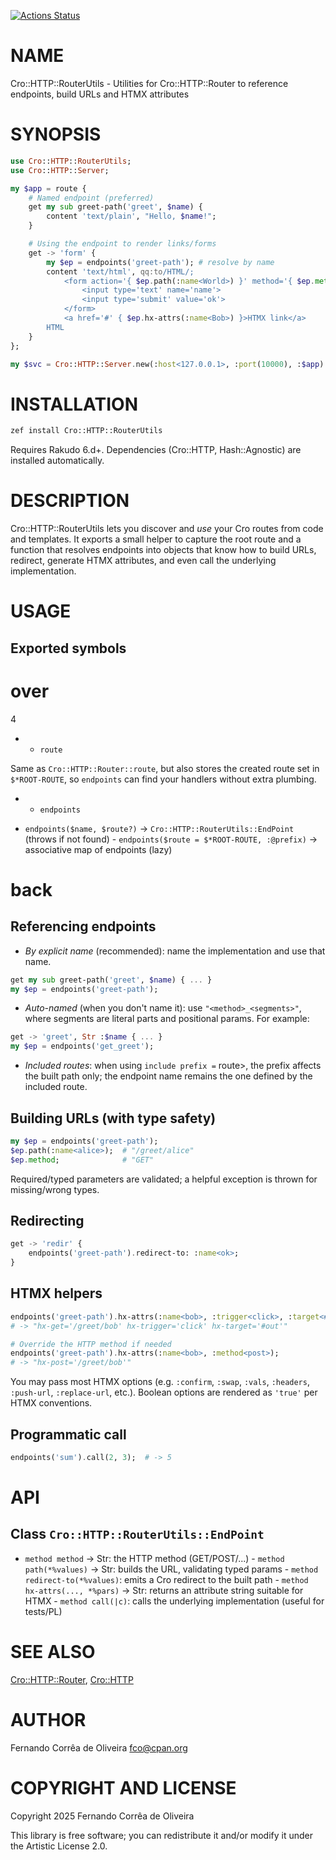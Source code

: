 [![Actions Status](https://github.com/FCO/Cro-HTTP-RouterUtils/actions/workflows/test.yml/badge.svg)](https://github.com/FCO/Cro-HTTP-RouterUtils/actions)

NAME
====

Cro::HTTP::RouterUtils - Utilities for Cro::HTTP::Router to reference endpoints, build URLs and HTMX attributes

SYNOPSIS
========

```raku
use Cro::HTTP::RouterUtils;
use Cro::HTTP::Server;

my $app = route {
    # Named endpoint (preferred)
    get my sub greet-path('greet', $name) {
        content 'text/plain', "Hello, $name!";
    }

    # Using the endpoint to render links/forms
    get -> 'form' {
        my $ep = endpoints('greet-path'); # resolve by name
        content 'text/html', qq:to/HTML/;
            <form action='{ $ep.path(:name<World>) }' method='{ $ep.method }'>
                <input type='text' name='name'>
                <input type='submit' value='ok'>
            </form>
            <a href='#' { $ep.hx-attrs(:name<Bob>) }>HTMX link</a>
        HTML
    }
};

my $svc = Cro::HTTP::Server.new(:host<127.0.0.1>, :port(10000), :$app).start;
```

INSTALLATION
============

```sh
zef install Cro::HTTP::RouterUtils
```

Requires Rakudo 6.d+. Dependencies (Cro::HTTP, Hash::Agnostic) are installed automatically.

DESCRIPTION
===========

Cro::HTTP::RouterUtils lets you discover and *use* your Cro routes from code and templates. It exports a small helper to capture the root route and a function that resolves endpoints into objects that know how to build URLs, redirect, generate HTMX attributes, and even call the underlying implementation.

USAGE
=====

Exported symbols
----------------

over
====

4

  * * `route`

Same as `Cro::HTTP::Router::route`, but also stores the created route set in `$*ROOT-ROUTE`, so `endpoints` can find your handlers without extra plumbing.

  * * `endpoints`

- `endpoints($name, $route?)` → `Cro::HTTP::RouterUtils::EndPoint` (throws if not found) - `endpoints($route = $*ROOT-ROUTE, :@prefix)` → associative map of endpoints (lazy)

back
====



Referencing endpoints
---------------------

- *By explicit name* (recommended): name the implementation and use that name.

```raku
get my sub greet-path('greet', $name) { ... }
my $ep = endpoints('greet-path');
```

- *Auto-named* (when you don't name it): use `"<method>_<segments>"`, where segments are literal parts and positional params. For example:

```raku
get -> 'greet', Str :$name { ... }
my $ep = endpoints('get_greet');
```

- *Included routes*: when using `include prefix =` route>, the prefix affects the built path only; the endpoint name remains the one defined by the included route.

Building URLs (with type safety)
--------------------------------

```raku
my $ep = endpoints('greet-path');
$ep.path(:name<alice>);  # "/greet/alice"
$ep.method;              # "GET"
```

Required/typed parameters are validated; a helpful exception is thrown for missing/wrong types.

Redirecting
-----------

```raku
get -> 'redir' {
    endpoints('greet-path').redirect-to: :name<ok>;
}
```

HTMX helpers
------------

```raku
endpoints('greet-path').hx-attrs(:name<bob>, :trigger<click>, :target<#out>);
# -> "hx-get='/greet/bob' hx-trigger='click' hx-target='#out'"

# Override the HTTP method if needed
endpoints('greet-path').hx-attrs(:name<bob>, :method<post>);
# -> "hx-post='/greet/bob'"
```

You may pass most HTMX options (e.g. `:confirm`, `:swap`, `:vals`, `:headers`, `:push-url`, `:replace-url`, etc.). Boolean options are rendered as `'true'` per HTMX conventions.

Programmatic call
-----------------

```raku
endpoints('sum').call(2, 3);  # -> 5
```

API
===

Class `Cro::HTTP::RouterUtils::EndPoint`
----------------------------------------

- `method method` → Str: the HTTP method (GET/POST/...) - `method path(*%values)` → Str: builds the URL, validating typed params - `method redirect-to(*%values)`: emits a Cro redirect to the built path - `method hx-attrs(..., *%pars)` → Str: returns an attribute string suitable for HTMX - `method call(|c)`: calls the underlying implementation (useful for tests/PL)

SEE ALSO
========

[Cro::HTTP::Router](Cro::HTTP::Router), [Cro::HTTP](Cro::HTTP)

AUTHOR
======

Fernando Corrêa de Oliveira <fco@cpan.org>

COPYRIGHT AND LICENSE
=====================

Copyright 2025 Fernando Corrêa de Oliveira

This library is free software; you can redistribute it and/or modify it under the Artistic License 2.0.

